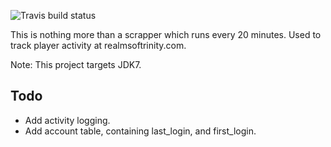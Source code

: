 ![Travis build status](https://travis-ci.org/AGhost-7/RealmsOfTrinityTracker.svg?branch=master)

This is nothing more than a scrapper which runs every 20 minutes. Used to track player 
activity at realmsoftrinity.com.

Note: This project targets JDK7.

## Todo
* Add activity logging.
* Add account table, containing last_login, and first_login.
